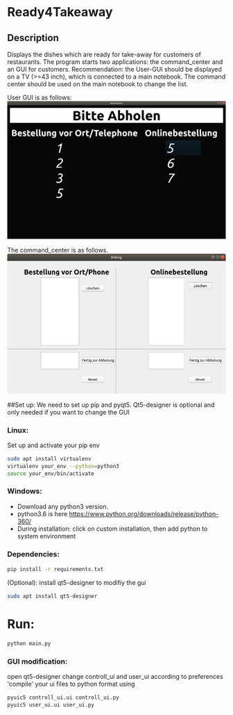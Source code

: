 # Ready4Takeaway

## Description

Displays the dishes which are ready for take-away for customers of restaurants.
The program starts two applications: the command_center and an GUI for customers.
Recommendation: the User-GUI should be displayed on a TV (>=43 inch), which is connected to a main notebook. The command center should be used on the main notebook to change the list.

User GUI is as follows:
![img](ressources/user_ui.png "user ui")

The command_center is as follows.
![img](ressources/command_center.png "command center")



##Set up:
We need to set up pip and pyqt5. Qt5-designer is optional and only needed if you want to change the GUI 

### Linux: 
Set up and activate your pip env
```bash
sudo apt install virtualenv
virtualenv your_env --python=python3
source your_env/bin/activate
```
### Windows: 
- Download any python3 version.
- python3.6 is here https://www.python.org/downloads/release/python-360/
- During installation: click on custom installation, then add python to system environment


### Dependencies:
```bash
pip install -r requirements.txt
```
(Optional): install qt5-designer to modifiy the gui
```bash
sudo apt install qt5-designer 
```
# Run:
```bash
python main.py
```







### GUI modification: 
open qt5-designer
change controll_ui and user_ui according to preferences
'compile' your ui files to python format using
```bash
pyuic5 controll_ui.ui controll_ui.py 
pyuic5 user_ui.ui user_ui.py 
```

